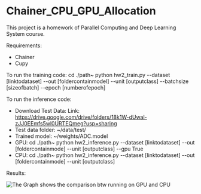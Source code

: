 # Chainer_CPU_GPU_Allocation
This project is a homework of Parallel Computing and Deep Learning System course.

Requirements:
+ Chainer
+ Cupy

To run the training code:
  cd ./path~
  python hw2_train.py --dataset [linktodataset] --out [foldercontainmodel] --unit [outputclass] --batchsize [sizeofbatch] --epoch [numberofepoch]

To run the inference code:
+ Download Test Data:
  Link: https://drive.google.com/drive/folders/18k1W-dUwal-zJJ0EEmfs5wl0URTEQmeg?usp=sharing
+ Test data folder:
  ~/data/test/
+ Trained model:
  ~/weights/ADC.model
+ GPU:
  cd ./path~
  python hw2_inference.py --dataset [linktodataset] --out [foldercontainmode] --unit [outputclass] --gpu True
+ CPU:
  cd ./path~
  python hw2_inference.py --dataset [linktodataset] --out [foldercontainmode] --unit [outputclass] 
  
Results:

![The Graph shows the comparison btw running on GPU and CPU](https://github.com/MrPhu/Chainer_CPU_GPU_Allocation/blob/master/results/comparison_result.PNG)
